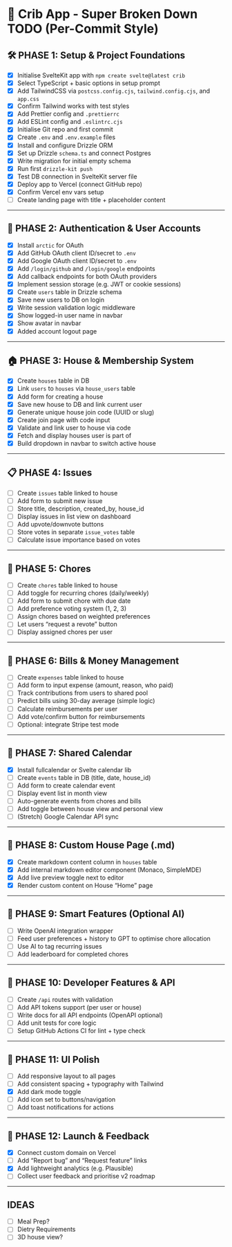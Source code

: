 # 🧱 Crib App - Super Broken Down TODO (Per-Commit Style)

## 🛠️ PHASE 1: Setup & Project Foundations

- [x] Initialise SvelteKit app with `npm create svelte@latest crib`
- [x] Select TypeScript + basic options in setup prompt
- [x] Add TailwindCSS via `postcss.config.cjs`, `tailwind.config.cjs`, and `app.css`
- [x] Confirm Tailwind works with test styles
- [x] Add Prettier config and `.prettierrc`
- [x] Add ESLint config and `.eslintrc.cjs`
- [x] Initialise Git repo and first commit
- [x] Create `.env` and `.env.example` files
- [x] Install and configure Drizzle ORM
- [x] Set up Drizzle `schema.ts` and connect Postgres
- [x] Write migration for initial empty schema
- [x] Run first `drizzle-kit push`
- [x] Test DB connection in SvelteKit server file
- [x] Deploy app to Vercel (connect GitHub repo)
- [x] Confirm Vercel env vars setup
- [ ] Create landing page with title + placeholder content

---

## 👥 PHASE 2: Authentication & User Accounts

- [x] Install `arctic` for OAuth
- [x] Add GitHub OAuth client ID/secret to `.env`
- [x] Add Google OAuth client ID/secret to `.env`
- [x] Add `/login/github` and `/login/google` endpoints
- [x] Add callback endpoints for both OAuth providers
- [x] Implement session storage (e.g. JWT or cookie sessions)
- [x] Create `users` table in Drizzle schema
- [x] Save new users to DB on login
- [x] Write session validation logic middleware
- [x] Show logged-in user name in navbar
- [x] Show avatar in navbar
- [x] Added account logout page

---

## 🏠 PHASE 3: House & Membership System

- [x] Create `houses` table in DB
- [x] Link `users` to `houses` via `house_users` table
- [x] Add form for creating a house
- [x] Save new house to DB and link current user
- [x] Generate unique house join code (UUID or slug)
- [x] Create join page with code input
- [x] Validate and link user to house via code
- [x] Fetch and display houses user is part of
- [x] Build dropdown in navbar to switch active house

---

## 📋 PHASE 4: Issues

- [ ] Create `issues` table linked to house
- [ ] Add form to submit new issue
- [ ] Store title, description, created_by, house_id
- [ ] Display issues in list view on dashboard
- [ ] Add upvote/downvote buttons
- [ ] Store votes in separate `issue_votes` table
- [ ] Calculate issue importance based on votes

---

## 🧼 PHASE 5: Chores

- [ ] Create `chores` table linked to house
- [ ] Add toggle for recurring chores (daily/weekly)
- [ ] Add form to submit chore with due date
- [ ] Add preference voting system (1, 2, 3)
- [ ] Assign chores based on weighted preferences
- [ ] Let users “request a revote” button
- [ ] Display assigned chores per user

---

## 💸 PHASE 6: Bills & Money Management

- [ ] Create `expenses` table linked to house
- [ ] Add form to input expense (amount, reason, who paid)
- [ ] Track contributions from users to shared pool
- [ ] Predict bills using 30-day average (simple logic)
- [ ] Calculate reimbursements per user
- [ ] Add vote/confirm button for reimbursements
- [ ] Optional: integrate Stripe test mode

---

## 📆 PHASE 7: Shared Calendar

- [x] Install fullcalendar or Svelte calendar lib
- [ ] Create `events` table in DB (title, date, house_id)
- [ ] Add form to create calendar event
- [ ] Display event list in month view
- [ ] Auto-generate events from chores and bills
- [ ] Add toggle between house view and personal view
- [ ] (Stretch) Google Calendar API sync

---

## 📄 PHASE 8: Custom House Page (.md)

- [x] Create markdown content column in `houses` table
- [x] Add internal markdown editor component (Monaco, SimpleMDE)
- [x] Add live preview toggle next to editor
- [x] Render custom content on House “Home” page

---

## 🧠 PHASE 9: Smart Features (Optional AI)

- [ ] Write OpenAI integration wrapper
- [ ] Feed user preferences + history to GPT to optimise chore allocation
- [ ] Use AI to tag recurring issues
- [ ] Add leaderboard for completed chores

---

## 🔐 PHASE 10: Developer Features & API

- [ ] Create `/api` routes with validation
- [ ] Add API tokens support (per user or house)
- [ ] Write docs for all API endpoints (OpenAPI optional)
- [ ] Add unit tests for core logic
- [ ] Setup GitHub Actions CI for lint + type check

---

## 🎨 PHASE 11: UI Polish

- [ ] Add responsive layout to all pages
- [ ] Add consistent spacing + typography with Tailwind
- [x] Add dark mode toggle
- [ ] Add icon set to buttons/navigation
- [ ] Add toast notifications for actions

---

## 🚀 PHASE 12: Launch & Feedback

- [x] Connect custom domain on Vercel
- [ ] Add “Report bug” and “Request feature” links
- [x] Add lightweight analytics (e.g. Plausible)
- [ ] Collect user feedback and prioritise v2 roadmap

---

## IDEAS

- [ ] Meal Prep?
- [ ] Dietry Requirements
- [ ] 3D house view?

